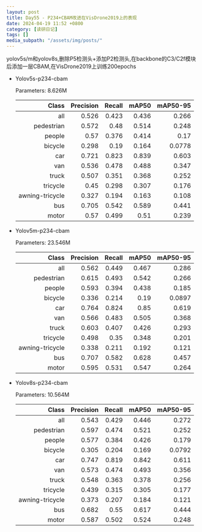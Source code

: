 ```yaml
---
layout: post
title: Day55 - P234+CBAM改进在VisDrone2019上的表现
date: 2024-04-19 11:52 +0800
category: [读研日记]
tags: []
media_subpath: "/assets/img/posts/"
---
```


yolov5s/m和yolov8s,删除P5检测头+添加P2检测头,在backbone的C3/C2f模块后添加一层CBAM,在VisDrone2019上训练200epochs

- Yolov5s-p234-cbam

    Parameters: 8.626M

    |                Class| Precision|    Recall|     mAP50|  mAP50-95|
    |                 ---:|      ---:|      ---:|      ---:|      ---:|
    |                  all|     0.526|     0.423|     0.436|     0.266|
    |           pedestrian|     0.572|      0.48|     0.514|     0.248|
    |               people|      0.57|     0.376|     0.414|      0.17|
    |              bicycle|     0.298|      0.19|     0.164|    0.0778|
    |                  car|     0.721|     0.823|     0.839|     0.603|
    |                  van|     0.536|     0.478|     0.488|     0.347|
    |                truck|     0.507|     0.351|     0.368|     0.252|
    |             tricycle|      0.45|     0.298|     0.307|     0.176|
    |      awning-tricycle|     0.327|     0.194|     0.163|     0.108|
    |                  bus|     0.705|     0.542|     0.589|     0.441|
    |                motor|      0.57|     0.499|      0.51|     0.239|

- Yolov5m-p234-cbam

    Parameters: 23.546M

    |                Class| Precision|    Recall|     mAP50|  mAP50-95|
    |                 ---:|      ---:|      ---:|      ---:|      ---:|
    |                  all|     0.562|     0.449|     0.467|     0.286|
    |           pedestrian|     0.615|     0.493|     0.542|     0.266|
    |               people|     0.593|     0.394|     0.438|     0.185|
    |              bicycle|     0.336|     0.214|      0.19|    0.0897|
    |                  car|     0.764|     0.824|      0.85|     0.619|
    |                  van|     0.566|     0.483|     0.505|     0.368|
    |                truck|     0.603|     0.407|     0.426|     0.293|
    |             tricycle|     0.498|      0.35|     0.348|     0.201|
    |      awning-tricycle|     0.338|     0.211|     0.192|     0.121|
    |                  bus|     0.707|     0.582|     0.628|     0.457|
    |                motor|     0.595|     0.531|     0.547|     0.264|

- Yolov8s-p234-cbam

    Parameters: 10.564M

    |                Class| Precision|    Recall|     mAP50|  mAP50-95|
    |                 ---:|      ---:|      ---:|      ---:|      ---:|
    |                  all|     0.543|     0.429|     0.446|     0.272|
    |           pedestrian|     0.597|     0.474|     0.521|     0.252|
    |               people|     0.577|     0.384|     0.426|     0.179|
    |              bicycle|     0.305|     0.204|     0.169|    0.0792|
    |                  car|     0.747|     0.819|     0.842|     0.611|
    |                  van|     0.573|     0.474|     0.493|     0.356|
    |                truck|     0.548|     0.363|     0.378|     0.256|
    |             tricycle|     0.439|     0.315|     0.305|     0.177|
    |      awning-tricycle|     0.373|     0.207|     0.184|     0.121|
    |                  bus|     0.682|      0.55|     0.617|     0.444|
    |                motor|     0.587|     0.502|     0.524|     0.248|
    